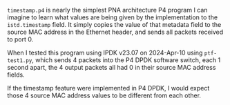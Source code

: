 `timestamp.p4` is nearly the simplest PNA architecture P4 program I
can imagine to learn what values are being given by the implementation
to the `istd.timestamp` field.  It simply copies the value of that
metadata field to the source MAC address in the Ethernet header, and
sends all packets received to port 0.

When I tested this program using IPDK v23.07 on 2024-Apr-10 using
`ptf-test1.py`, which sends 4 packets into the P4 DPDK software
switch, each 1 second apart, the 4 output packets all had 0 in their
source MAC address fields.

If the timestamp feature were implemented in P4 DPDK, I would expect
those 4 source MAC address values to be different from each other.
